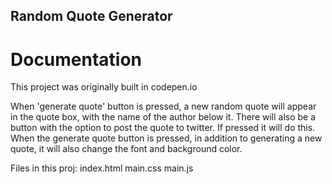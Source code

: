 ## Random Quote Generator

# Documentation
This project was originally built in codepen.io

When 'generate quote' button is pressed, a new random quote will appear in the quote box, with the name of the author below it.
There will also be a button with the option to post the quote to twitter.  If pressed it will do this.
When the generate quote button is pressed, in addition to generating a new quote, it will also change the font and background color.

Files in this proj:
index.html
main.css
main.js